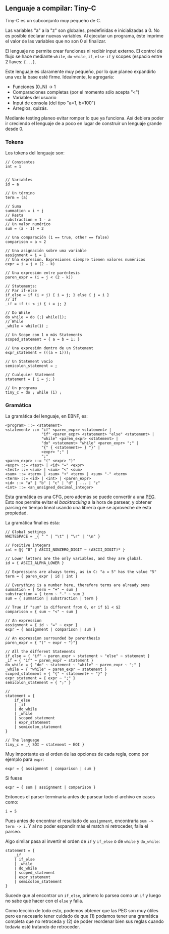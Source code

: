 ## Lenguaje a compilar: Tiny-C

Tiny-C es un subconjunto muy pequeño de C.

Las variables "a" a la "z" son globales, predefinidas e inicializadas a 0. No es posible declarar nuevas variables. Al ejecutar un programa, éste imprime el valor de las variables que no son 0 al finalizar.

El lenguaje no permite crear funciones ni recibir input externo. El control de flujo se hace mediante `while`, `do-while`, `if`, `else-if` y scopes (espacio entre 2 llaves: `{...}`.

Este lenguaje es claramente muy pequeño, por lo que planeo expandirlo una vez la base esté firme. Idealmente, le agregaría:

* Funciones (0..N) -> 1
* Comparaciones completas (por el momento sólo acepta "<")
* Variables del usuario
* Input de consola (del tipo "a=1, b=100")
* Arreglos, quizás.

Mediante testing planeo evitar romper lo que ya funciona. Así debiera poder ir creciendo el lenguaje de a poco en lugar de construir un lenguaje grande desde 0.

### Tokens

Los tokens del lenguaje son:

```
// Constantes
int = 1


// Variables
id = a

// Un término
term = (a)

// Suma
summation = i + j
// Resta
substraction = 1 - a
// Un valor numérico
sum = (a - 1) + 2

// Una comparación (1 == true, other == false)
comparison = a < 2

// Una asignación sobre una variable
assignment = i = 1
// Una expresión. Expresiones siempre tienen valores numéricos
expr = i = j < (2 - k)

// Una expresión entre paréntesis
paren_expr = (i = j < (2 - k))

// Statements:
// Par if-else
if_else = if (i < j) { i = j; } else { j = i }
// If
_if = if (i < j) { i = j; }

// Do While
do_while = do {;} while(1);
// While
_while = while(1) ;

// Un Scope con 1 o más Statements
scoped_statement = { a = b = 1; }

// Una expresión dentro de un Statement
expr_statement = (((a = 1)));

// Un Statement vacío
semicolon_statement = ;

// Cualquier Statement
statement = { i = j; }

// Un programa
tiny_c = do ; while (i) ;
```

### Gramática

La gramática del lenguaje, en EBNF, es:

```
<program> ::= <statement>
<statement> ::= "if" <paren_expr> <statement> |
                "if" <paren_expr> <statement> "else" <statement> |
                "while" <paren_expr> <statement> |
                "do" <statement> "while" <paren_expr> ";" |
                "{" { <statement>+ } "}" |
                <expr> ";" |
                ";"
<paren_expr> ::= "(" <expr> ")"
<expr> ::= <test> | <id> "=" <expr>
<test> ::= <sum> | <sum> "<" <sum>
<sum> ::= <term> | <sum> "+" <term> | <sum> "-" <term>
<term> ::= <id> | <int> | <paren_expr>
<id> ::= "a" | "b" | "c" | "d" | ... | "z"
<int> ::= <an_unsigned_decimal_integer>
```

Esta gramática es una CFG, pero además se puede convertir a una [PEG](https://en.wikipedia.org/wiki/Parsing_expression_grammar#Expressive_power). Esto nos permite evitar el _backtracking_ a la hora de parsear, y obtener parsing en tiempo lineal usando una librería que se aproveche de esta propiedad.

La gramática final es ésta:

```
// Global settings
WHITESPACE = _{ " " | "\t" | "\r" | "\n" }

// Positive integers
int = @{ "0" | ASCII_NONZERO_DIGIT ~ (ASCII_DIGIT)* }

// Lower letters are the only variables, and they are global.
id = { ASCII_ALPHA_LOWER }

// Expressions are always terms, as in C: "a = 5" has the value "5"
term = { paren_expr | id | int }

// Everything is a number here, therefore terms are already sums
summation = { term ~ "+" ~ sum }
substraction = { term ~ "-" ~ sum }
sum = { summation | substraction | term }

// True if "sum" is different from 0, or if $1 < $2
comparison = { sum ~ "<" ~ sum }

// An expression
assignment = { id ~ "=" ~ expr }
expr = { assignment | comparison | sum }

// An expression surrounded by parenthesis
paren_expr = { "(" ~ expr ~ ")"}

// All the different Statements
if_else = { "if" ~ paren_expr ~ statement ~ "else" ~ statement }
_if = { "if" ~ paren_expr ~ statement }
do_while = { "do" ~ statement ~ "while" ~ paren_expr ~ ";" }
_while = { "while" ~ paren_expr ~ statement }
scoped_statement = { "{" ~ statement+ ~ "}" }
expr_statement = { expr ~ ";" }
semicolon_statement = { ";" }

//
statement = { 
	if_else 
	| _if 
	| do_while 
	| _while 
	| scoped_statement 
	| expr_statement
	| semicolon_statement
} 

// The language
tiny_c = _{ SOI ~ statement ~ EOI }

```

Muy importante es el orden de las opciones de cada regla, como por ejemplo para `expr`:


`expr = { assignment | comparison | sum }`

Si fuese 

`expr = { sum | assignment | comparison }`

Entonces el parser terminaría antes de parsear todo el archivo en casos como:

`i = 5`

Pues antes de encontrar el resultado de `assignment`, encontraría `sum -> term -> i`. Y al no poder expandir más el match ni retroceder, falla el parseo.

Algo similar pasa al invertir el orden de `if` y `if_else` o de `while` y `do_while`:

```
statement = { 
	_if 
	| if_else 
	| _while 
	| do_while 
	| scoped_statement 
	| expr_statement
	| semicolon_statement
} 
```

Sucede que al encontrar un `if_else`, primero lo parsea como un `if` y luego no sabe qué hacer con el `else` y falla.

Como lección de todo esto, podemos obtener que las PEG son muy útiles pero es necesario tener cuidado de que (1) podamos tener una gramática completa que no retroceda y (2) de poder reordenar bien sus reglas cuando todavía esté tratando de retroceder.